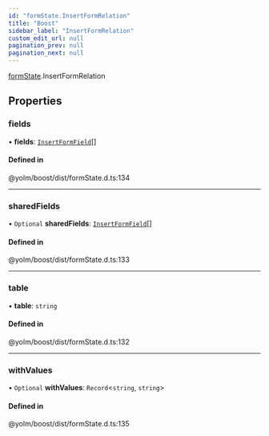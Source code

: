 ```yaml
---
id: "formState.InsertFormRelation"
title: "Boost"
sidebar_label: "InsertFormRelation"
custom_edit_url: null
pagination_prev: null
pagination_next: null
---
```


[formState](../namespaces/formState.md).InsertFormRelation

## Properties

### fields

• **fields**: [`InsertFormField`](formState.InsertFormField.md)[]

#### Defined in

@yolm/boost/dist/formState.d.ts:134

___

### sharedFields

• `Optional` **sharedFields**: [`InsertFormField`](formState.InsertFormField.md)[]

#### Defined in

@yolm/boost/dist/formState.d.ts:133

___

### table

• **table**: `string`

#### Defined in

@yolm/boost/dist/formState.d.ts:132

___

### withValues

• `Optional` **withValues**: `Record`<`string`, `string`\>

#### Defined in

@yolm/boost/dist/formState.d.ts:135
